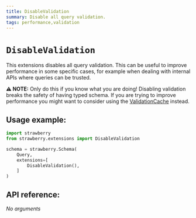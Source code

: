```yaml
---
title: DisableValidation
summary: Disable all query validation.
tags: performance,validation
---
```


# `DisableValidation`

This extensions disables all query validation. This can be useful to improve performance in some specific cases, for example when dealing with internal APIs where queries can be trusted.

**⚠️ NOTE:** Only do this if you know what you are doing! Disabling validation breaks the safety of having typed schema. If you are trying to
improve performance you might want to consider using the
[ValidationCache](./validation-cache) instead.

## Usage example:

```python
import strawberry
from strawberry.extensions import DisableValidation

schema = strawberry.Schema(
    Query,
    extensions=[
        DisableValidation(),
    ]
)
```

## API reference:

_No arguments_
